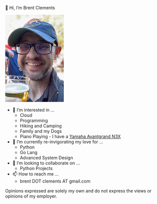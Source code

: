 👋 Hi, I’m Brent Clements

![Me](https://github.com/bclements/bclements/raw/main/brentpic.jpg)

- 👀 I’m interested in ...
  - Cloud
  - Programming
  - Hiking and Camping
  - Family and my Dogs 
  - Piano Playing - I have a [Yamaha Avantgrand N3X](https://usa.yamaha.com/products/musical_instruments/pianos/avantgrand/n3x/index.html)
- 🌱 I’m currently re-invigorating my love for ...
  - Python
  - Go Lang
  - Advanced System Design
- 💞️ I’m looking to collaborate on ...
  - Python Projects
- 📫 How to reach me ...
  - brent DOT clements AT gmail.com

Opinions expressed are solely my own and do not express the views or opinions of my employer.

<!---
bclements/bclements is a ✨ special ✨ repository because its `README.md` (this file) appears on your GitHub profile.
You can click the Preview link to take a look at your changes.
--->
